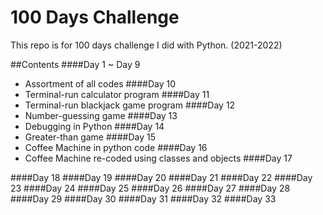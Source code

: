 # 100 Days Challenge
This repo is for 100 days challenge I did with Python. (2021-2022)

##Contents
####Day 1 ~ Day 9
- Assortment of all codes 
####Day 10
- Terminal-run calculator program
####Day 11
- Terminal-run blackjack game program
####Day 12
- Number-guessing game
####Day 13
- Debugging in Python
####Day 14
- Greater-than game
####Day 15
- Coffee Machine in python code
####Day 16
- Coffee Machine re-coded using classes and objects
####Day 17

####Day 18
####Day 19
####Day 20
####Day 21
####Day 22
####Day 23
####Day 24
####Day 25
####Day 26
####Day 27
####Day 28
####Day 29
####Day 30
####Day 31
####Day 32
####Day 33


